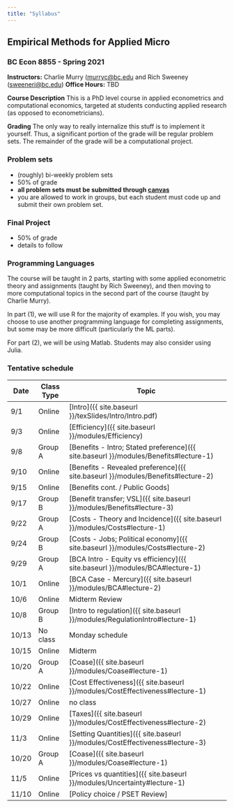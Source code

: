 ```yaml
---
title: "Syllabus"
---
```


## Empirical Methods for Applied Micro    
### BC Econ 8855 - Spring 2021 

**Instructors:** Charlie Murry ([murryc@bc.edu](mailto:murryc@bc.edu) and Rich Sweeney ([sweeneri@bc.edu](mailto:sweeneri@bc.edu))
**Office Hours:** TBD

**Course Description**
This is a PhD level course in applied econometrics and computational economics, targeted at students conducting applied research (as opposed to econometricians).

**Grading**
The only way to really internalize this stuff is to implement it yourself. Thus, a significant portion of the grade will be regular problem sets.  The remainder of the grade will be a computational project.

### Problem sets
- (roughly) bi-weekly problem sets
- 50% of grade 
- **all problem sets must be submitted through [canvas](https://bostoncollege.instructure.com/courses/1591956)**
- you are allowed to work in groups, but each student must code up and submit their own problem set. 


### Final Project
- 50% of grade
- details to follow

### Programming Languages

The course will be taught in 2 parts, starting with some applied econometric theory and assignments (taught by Rich Sweeney), and then moving to more computational topics in the second part of the course (taught by Charlie Murry).

In part (1), we will use R for the majority of examples. If you wish, you may choose to use another programming language for completing assignments, but some may be more difficult (particularly the ML parts).

For part (2), we will be using Matlab. Students may also consider using Julia. 

### Tentative schedule 
| Date | Class Type  | Topic
|-------|--------------|---------------------------------------
| 9/1   | Online    | [Intro]({{ site.baseurl }}/texSlides/Intro/Intro.pdf)
| 9/3   | Online    | [Efficiency]({{ site.baseurl }}/modules/Efficiency)
| 9/8   | Group A   | [Benefits - Intro; Stated preference]({{ site.baseurl }}/modules/Benefits#lecture-1)
| 9/10  | Online    | [Benefits - Revealed preference]({{ site.baseurl }}/modules/Benefits#lecture-2)
| 9/15  | Online   | [Benefits cont. / Public Goods]
| 9/17  | Group B    | [Benefit transfer; VSL]({{ site.baseurl }}/modules/Benefits#lecture-3)
| 9/22  | Group A   | [Costs - Theory and Incidence]({{ site.baseurl }}/modules/Costs#lecture-1)
| 9/24  | Group B   | [Costs - Jobs; Political economy]({{ site.baseurl }}/modules/Costs#lecture-2)
| 9/29  | Group A   | [BCA Intro - Equity vs efficiency]({{ site.baseurl }}/modules/BCA#lecture-1)
| 10/1  | Online    | [BCA Case - Mercury]({{ site.baseurl }}/modules/BCA#lecture-2)
| 10/6  | Online   | Midterm Review
| 10/8  | Group B   | [Intro to regulation]({{ site.baseurl }}/modules/RegulationIntro#lecture-1)
| 10/13 | No class  | Monday schedule 
| 10/15 | Online    | Midterm
| 10/20 | Group A   | [Coase]({{ site.baseurl }}/modules/Coase#lecture-1) 
| 10/22 | Online    | [Cost Effectiveness]({{ site.baseurl }}/modules/CostEffectiveness#lecture-1)
| 10/27 | Online    | no class 
| 10/29 | Online    | [Taxes]({{ site.baseurl }}/modules/CostEffectiveness#lecture-2)
| 11/3  | Online   | [Setting Quantities]({{ site.baseurl }}/modules/CostEffectiveness#lecture-3)
| 10/20 | Group A   | [Coase]({{ site.baseurl }}/modules/Coase#lecture-1) 
| 11/5  | Online    | [Prices vs quantities]({{ site.baseurl }}/modules/Uncertainty#lecture-1) 
| 11/10 | Online   | [Policy choice / PSET Review]
